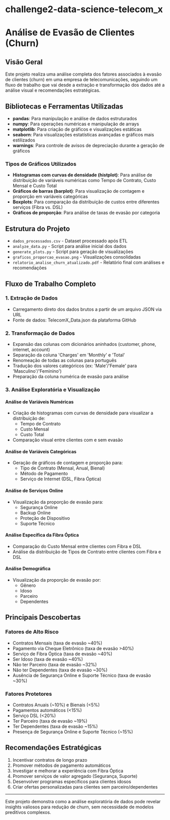 # challenge2-data-science-telecom_x

# Análise de Evasão de Clientes (Churn)

## Visão Geral
Este projeto realiza uma análise completa dos fatores associados à evasão de clientes (churn) em uma empresa de telecomunicações, seguindo um fluxo de trabalho que vai desde a extração e transformação dos dados até a análise visual e recomendações estratégicas.

## Bibliotecas e Ferramentas Utilizadas
- **pandas**: Para manipulação e análise de dados estruturados
- **numpy**: Para operações numéricas e manipulação de arrays
- **matplotlib**: Para criação de gráficos e visualizações estáticas
- **seaborn**: Para visualizações estatísticas avançadas e gráficos mais estilizados
- **warnings**: Para controle de avisos de depreciação durante a geração de gráficos

### Tipos de Gráficos Utilizados
- **Histogramas com curvas de densidade (histplot)**: Para análise de distribuição de variáveis numéricas como Tempo de Contrato, Custo Mensal e Custo Total
- **Gráficos de barras (barplot)**: Para visualização de contagem e proporção em variáveis categóricas
- **Boxplots**: Para comparação da distribuição de custos entre diferentes serviços (Fibra vs. DSL)
- **Gráficos de proporção**: Para análise de taxas de evasão por categoria

## Estrutura do Projeto
- `dados_processados.csv` - Dataset processado após ETL
- `analyze_data.py` - Script para análise inicial dos dados
- `generate_plots.py` - Script para geração de visualizações
- `graficos_proporcao_evasao.png` - Visualizações consolidadas
- `relatorio_analise_churn_atualizado.pdf` - Relatório final com análises e recomendações

## Fluxo de Trabalho Completo

### 1. Extração de Dados
- Carregamento direto dos dados brutos a partir de um arquivo JSON via URL
- Fonte de dados: TelecomX_Data.json da plataforma GitHub

### 2. Transformação de Dados
- Expansão das colunas com dicionários aninhados (customer, phone, internet, account)
- Separação da coluna 'Charges' em 'Monthly' e 'Total'
- Renomeação de todas as colunas para português
- Tradução dos valores categóricos (ex: 'Male'/'Female' para 'Masculino'/'Feminino')
- Preparação da coluna numérica de evasão para análise

### 3. Análise Exploratória e Visualização

#### Análise de Variáveis Numéricas
- Criação de histogramas com curvas de densidade para visualizar a distribuição de:
  - Tempo de Contrato
  - Custo Mensal
  - Custo Total
- Comparação visual entre clientes com e sem evasão

#### Análise de Variáveis Categóricas
- Geração de gráficos de contagem e proporção para:
  - Tipo de Contrato (Mensal, Anual, Bienal)
  - Método de Pagamento
  - Serviço de Internet (DSL, Fibra Óptica)

#### Análise de Serviços Online
- Visualização da proporção de evasão para:
  - Segurança Online
  - Backup Online
  - Proteção de Dispositivo
  - Suporte Técnico

#### Análise Específica da Fibra Óptica
- Comparação do Custo Mensal entre clientes com Fibra e DSL
- Análise da distribuição de Tipos de Contrato entre clientes com Fibra e DSL

#### Análise Demográfica
- Visualização da proporção de evasão por:
  - Gênero
  - Idoso
  - Parceiro
  - Dependentes

## Principais Descobertas

### Fatores de Alto Risco
- Contratos Mensais (taxa de evasão ~40%)
- Pagamento via Cheque Eletrônico (taxa de evasão >40%)
- Serviço de Fibra Óptica (taxa de evasão ~40%)
- Ser Idoso (taxa de evasão ~40%)
- Não ter Parceiro (taxa de evasão ~32%)
- Não ter Dependentes (taxa de evasão ~30%)
- Ausência de Segurança Online e Suporte Técnico (taxa de evasão ~30%)

### Fatores Protetores
- Contratos Anuais (~10%) e Bienais (<5%)
- Pagamentos automáticos (<15%)
- Serviço DSL (<20%)
- Ter Parceiro (taxa de evasão ~19%)
- Ter Dependentes (taxa de evasão ~15%)
- Presença de Segurança Online e Suporte Técnico (~15%)

## Recomendações Estratégicas
1. Incentivar contratos de longo prazo
2. Promover métodos de pagamento automáticos
3. Investigar e melhorar a experiência com Fibra Óptica
4. Promover serviços de valor agregado (Segurança, Suporte)
5. Desenvolver programas específicos para clientes idosos
6. Criar ofertas personalizadas para clientes sem parceiro/dependentes


---

Este projeto demonstra como a análise exploratória de dados pode revelar insights valiosos para redução de churn, sem necessidade de modelos preditivos complexos.

